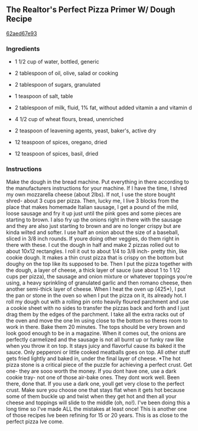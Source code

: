 ## The Realtor's Perfect Pizza Primer W/ Dough Recipe

[62aed67e93](http://www.food.com/recipe/the-realtors-perfect-pizza-primer-w-dough-recipe-406455)

### Ingredients

 - 1 1/2 cup of water, bottled, generic

 - 2 tablespoon of oil, olive, salad or cooking

 - 2 tablespoon of sugars, granulated

 - 1 teaspoon of salt, table

 - 2 tablespoon of milk, fluid, 1% fat, without added vitamin a and vitamin d

 - 4 1/2 cup of wheat flours, bread, unenriched

 - 2 teaspoon of leavening agents, yeast, baker's, active dry

 - 12 teaspoon of spices, oregano, dried

 - 12 teaspoon of spices, basil, dried

### Instructions

Make the dough in the bread machine. Put everything in there according to the manufacturers instructions for your machine. If I have the time, I shred my own mozzarella cheese (about 2lbs). If not, I use the store bought shred- about 3 cups per pizza. Then, lucky me, I live 3 blocks from the place that makes homemade Italian sausage, I get a pound of the mild, loose sausage and fry it up just until the pink goes and some pieces are starting to brown. I also fry up the onions right in there with the sausage and they are also just starting to brown and are no longer crispy but are kinda wilted and softer. I use half an onion about the size of a baseball, sliced in 3/8 inch rounds. If youre doing other veggies, do them right in there with these. I cut the dough in half and make 2 pizzas rolled out to about 10x12 rectangles. I roll it out to about 1/4 to 3/8 inch- pretty thin, like cookie dough. It makes a thin crust pizza that is crispy on the bottom but doughy on the top like its supposed to be. Then I put the pizza together with the dough, a layer of cheese, a thick layer of sauce (use about 1 to 1 1/2 cups per pizza), the sausage and onion mixture or whatever toppings you're using, a heavy sprinkling of granulated garlic and then romano cheese, then another semi-thick layer of cheese. When I heat the oven up (425*), I put the pan or stone in the oven so when I put the pizza on it, its already hot. I roll my dough out with a rolling pin onto heavily floured parchment and use a cookie sheet with no sides to transfer the pizzas back and forth and I just drag them by the edges of the parchment. I take all the extra racks out of the oven and move the one Im using close to the bottom so theres room to work in there. Bake them 20 minutes. The tops should be very brown and look good enough to be in a magazine. When it comes out, the onions are perfectly carmelized and the sausage is not all burnt up or funky raw like when you throw it on top. It stays juicy and flavorful cause its baked it the sauce. Only pepperoni or little cooked meatballs goes on top. All other stuff gets fried lightly and baked in, under the final layer of cheese. *The hot pizza stone is a critical piece of the puzzle for achieving a perfect crust. Get one- they are sooo worth the money. If you dont have one, use a dark cookie tray- not one of those air-bake ones. They dont work well. Been there, done that. If you use a dark one, youll get very close to the perfect crust. Make sure you choose one that stays flat when it gets hot because some of them buckle up and twist when they get hot and then all your cheese and toppings will slide to the middle (oh, no!). I've been doing this a long time so I've made ALL the mistakes at least once! This is another one of those recipes Ive been refining for 15 or 20 years. This is as close to the perfect pizza Ive come.